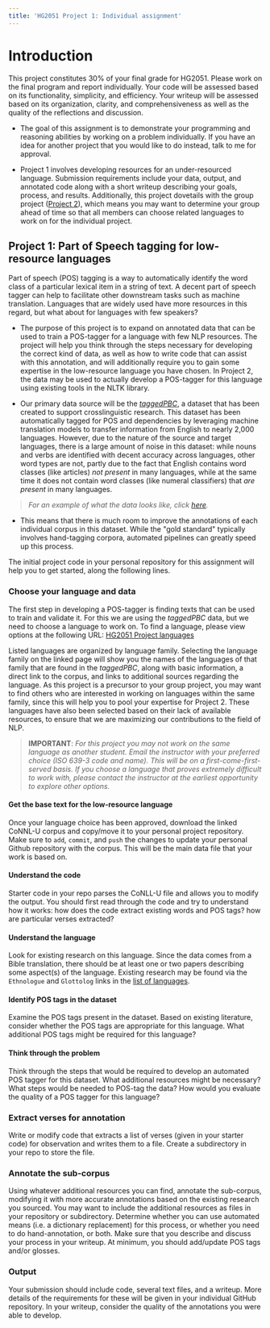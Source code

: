 ```yaml
---
title: 'HG2051 Project 1: Individual assignment'
---
```


# Introduction

This project constitutes 30% of your final grade for HG2051. Please work on the final program and report individually. Your code will be assessed based on its functionality, simplicity, and efficiency. Your writeup will be assessed based on its organization, clarity, and comprehensiveness as well as the quality of the reflections and discussion.

*   The goal of this assignment is to demonstrate your programming and reasoning abilities by working on a problem individually. If you have an idea for another project that you would like to do instead, talk to me for approval.

*   Project 1 involves developing resources for an under-resourced language. Submission requirements include your data, output, and annotated code along with a short writeup describing your goals, process, and results. Additionally, this project dovetails with the group project ([Project 2](project2.html)), which means you may want to determine your group ahead of time so that all members can choose related languages to work on for the individual project.


## Project 1: Part of Speech tagging for low-resource languages

Part of speech (POS) tagging is a way to automatically identify the word class of a particular lexical item in a string of text. A decent part of speech tagger can help to facilitate other downstream tasks such as machine translation. Languages that are widely used have more resources in this regard, but what about for languages with few speakers?

* The purpose of this project is to expand on annotated data that can be used to train a POS-tagger for a language with few NLP resources. The project will help you think through the steps necessary for developing the correct kind of data, as well as how to write code that can assist with this annotation, and will additionally require you to gain some expertise in the low-resource language you have chosen. In Project 2, the data may be used to actually develop a POS-tagger for this language using existing tools in the NLTK library.

* Our primary data source will be the *[taggedPBC](https://github.com/lingdoc/taggedPBC/)*, a dataset that has been created to support crosslinguistic research. This dataset has been automatically tagged for POS and dependencies by leveraging machine translation models to transfer information from English to nearly 2,000 languages. However, due to the nature of the source and target languages, there is a large amount of noise in this dataset: while nouns and verbs are identified with decent accuracy across languages, other word types are not, partly due to the fact that English contains word classes (like articles) *not present* in many languages, while at the same time it does not contain word classes (like numeral classifiers) that *are present* in many languages.

> *For an example of what the data looks like, click [here](https://github.com/lingdoc/taggedPBC/blob/main/corpora/conllu/nyb-eng-tagged-nyb-x-bible_parsed.conllu).*

* This means that there is much room to improve the annotations of each individual corpus in this dataset. While the "gold standard" typically involves hand-tagging corpora, automated pipelines can greatly speed up this process.

The initial project code in your personal repository for this assignment will help you to get started, along the following lines.

### Choose your language and data

The first step in developing a POS-tagger is finding texts that can be used to train and validate it. For this we are using the *taggedPBC* data, but we need to choose a language to work on. To find a language, please view options at the following URL: [HG2051 Project languages](project_lgs_HG2051.html)

Listed languages are organized by language family. Selecting the language family on the linked page will show you the names of the languages of that family that are found in the *taggedPBC*, along with basic information, a direct link to the corpus, and links to additional sources regarding the language. As this project is a precursor to your group project, you may want to find others who are interested in working on languages within the same family, since this will help you to pool your expertise for Project 2. These languages have also been selected based on their lack of available resources, to ensure that we are maximizing our contributions to the field of NLP.

> **IMPORTANT**: *For this project you may not work on the same language as another student. Email the instructor with your preferred choice (ISO 639-3 code and name). This will be on a first-come-first-served basis. If you choose a language that proves extremely difficult to work with, please contact the instructor at the earliest opportunity to explore other options.*

#### Get the base text for the low-resource language

Once your language choice has been approved, download the linked CoNNL-U corpus and copy/move it to your personal project repository. Make sure to `add`, `commit`, and `push` the changes to update your personal Github repository with the corpus. This will be the main data file that your work is based on.

#### Understand the code

Starter code in your repo parses the CoNLL-U file and allows you to modify the output. You should first read through the code and try to understand how it works: how does the code extract existing words and POS tags? how are particular verses extracted?

#### Understand the language

Look for existing research on this language. Since the data comes from a Bible translation, there should be at least one or two papers describing some aspect(s) of the language. Existing research may be found via the `Ethnologue` and `Glottolog` links in the [list of languages](project_lgs_HG2051.html).

#### Identify POS tags in the dataset

Examine the POS tags present in the dataset. Based on existing literature, consider whether the POS tags are appropriate for this language. What additional POS tags might be required for this language?

#### Think through the problem

Think through the steps that would be required to develop an automated POS tagger for this dataset. What additional resources might be necessary? What steps would be needed to POS-tag the data? How would you evaluate the quality of a POS tagger for this language?

### Extract verses for annotation

Write or modify code that extracts a list of verses (given in your starter code) for observation and writes them to a file. Create a subdirectory in your repo to store the file.

### Annotate the sub-corpus

Using whatever additional resources you can find, annotate the sub-corpus, modifying it with more accurate annotations based on the existing research you sourced. You may want to include the additional resources as files in your repository or subdirectory. Determine whether you can use automated means (i.e. a dictionary replacement) for this process, or whether you need to do hand-annotation, or both. Make sure that you describe and discuss your process in your writeup. At minimum, you should add/update POS tags and/or glosses.

### Output

Your submission should include code, several text files, and a writeup. More details of the requirements for these will be given in your individual GitHub repository. In your writeup, consider the quality of the annotations you were able to develop.
